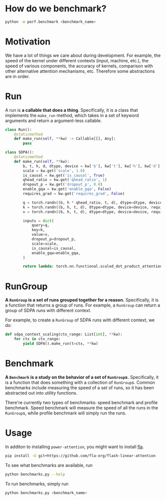 # How do we benchmark?

```bash
python -m perf.benchmark <benchmark_name>
```

# Motivation

We have a lot of things we care about during development. For example, the speed of the kernel under different contexts (input, machine, etc.), the speed of various components, the accuracy of kernels, comparison with other alternative attention mechanisms, etc. Therefore some abstractions are in order.

# Run

A run is **a callable that does a thing**. Specifically, it is a class that implements the `make_run` method, which takes in a set of keyword arguments and return a argument-less callable. 

```python
class Run():
    @staticmethod
    def make_run(self, **kw) -> Callable[[], Any]:
        pass
```


```python
class SDPA():
    @staticmethod
    def make_run(self, **kw):
        b, t, h, d, dtype, device = kw['b'], kw['t'], kw['h'], kw['d'], kw['dtype'], kw['device']
        scale = kw.get('scale', 1.0)
        is_causal = kw.get('is_causal', True)
        qhead_ratio = kw.get('qhead_ratio', 1)
        dropout_p = kw.get('dropout_p', 0.0)
        enable_gqa = kw.get('enable_gqa', False)
        requires_grad = kw.get('requires_grad', False)

        q = torch.randn((b, h * qhead_ratio, t, d), dtype=dtype, device=device, requires_grad=requires_grad)
        k = torch.randn((b, h, t, d), dtype=dtype, device=device, requires_grad=requires_grad)
        v = torch.randn((b, h, t, d), dtype=dtype, device=device, requires_grad=requires_grad)

        inputs = dict(
            query=q,
            key=k,
            value=v,
            dropout_p=dropout_p,
            scale=scale,
            is_causal=is_causal,
            enable_gqa=enable_gqa,
        )

        return lambda: torch.nn.functional.scaled_dot_product_attention(**inputs)
```

# RunGroup

**A `RunGroup` is a set of runs grouped together for a reason.** Specifically, it is a function that returns a group of runs. For example, a `RunGroup` can return a group of SDPA runs with different context.

For example, to create a `RunGroup` of SDPA runs with different context, we do:

```python
def sdpa_context_scaling(ctx_range: List[int], **kw):
    for ctx in ctx_range:
        yield SDPA().make_run(t=ctx, **kw)
```

# Benchmark

**A `Benchmark` is a study on the behavior of a set of `RunGroup`s.** Specifically, it is a function that does something with a collection of `RunGroup`s. Common benchmarks include measuring the speed of a set of runs, so it has been abstracted out into utility functions.

There're currently two types of benchmarks: speed benchmark and profile benchmark. Speed benchmark will measure the speed of all the runs in the `RunGroup`s, while profile benchmark will simply run the runs.


# Usage

In additon to installing `power-attention`, you might want to install [fla](https://github.com/fla-org/flash-linear-attention).

```bash
pip install -U git+https://github.com/fla-org/flash-linear-attention
```

To see what benchmarks are available, run

```bash
python benchmarks.py --help
```

To run benchmarks, simply run

```bash
python benchmarks.py <benchmark_name>
```

